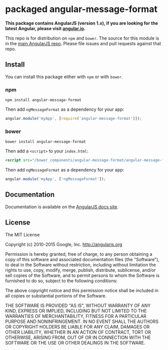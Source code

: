 # packaged angular-message-format

**This package contains AngularJS (version 1.x), if you are looking for the latest Angular, please visit [angular.io](https://angular.io).**

This repo is for distribution on `npm` and `bower`. The source for this module is in the
[main AngularJS repo](https://github.com/angular/angular.js/tree/master/src/ngMessageFormat).
Please file issues and pull requests against that repo.

## Install

You can install this package either with `npm` or with `bower`.

### npm

```shell
npm install angular-message-format
```

Then add `ngMessageFormat` as a dependency for your app:

```javascript
angular.module('myApp', [require('angular-message-format')]);
```

### bower

```shell
bower install angular-message-format
```

Then add a `<script>` to your `index.html`:

```html
<script src="/bower_components/angular-message-format/angular-message-format.js"></script>
```

Then add `ngMessageFormat` as a dependency for your app:

```javascript
angular.module('myApp', ['ngMessageFormat']);
```

## Documentation

Documentation is available on the
[AngularJS docs site](http://docs.angularjs.org/api/ngMessageFormat).

## License

The MIT License

Copyright (c) 2010-2015 Google, Inc. http://angularjs.org

Permission is hereby granted, free of charge, to any person obtaining a copy
of this software and associated documentation files (the "Software"), to deal
in the Software without restriction, including without limitation the rights
to use, copy, modify, merge, publish, distribute, sublicense, and/or sell
copies of the Software, and to permit persons to whom the Software is
furnished to do so, subject to the following conditions:

The above copyright notice and this permission notice shall be included in
all copies or substantial portions of the Software.

THE SOFTWARE IS PROVIDED "AS IS", WITHOUT WARRANTY OF ANY KIND, EXPRESS OR
IMPLIED, INCLUDING BUT NOT LIMITED TO THE WARRANTIES OF MERCHANTABILITY,
FITNESS FOR A PARTICULAR PURPOSE AND NONINFRINGEMENT. IN NO EVENT SHALL THE
AUTHORS OR COPYRIGHT HOLDERS BE LIABLE FOR ANY CLAIM, DAMAGES OR OTHER
LIABILITY, WHETHER IN AN ACTION OF CONTRACT, TORT OR OTHERWISE, ARISING FROM,
OUT OF OR IN CONNECTION WITH THE SOFTWARE OR THE USE OR OTHER DEALINGS IN
THE SOFTWARE.
